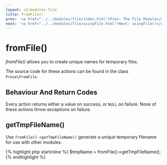 ```yaml
---
layout: v2/modules-file
title: fromFile()
prev: '<a href="../../modules/file/index.html">Prev: The File Module</a>'
next: '<a href="../../modules/file/usingFile.html">Next: usingFile()</a>'
---
```


# fromFile()

_fromFile()_ allows you to create unique names for temporary files.

The source code for these actions can be found in the class `Prose\FromFile`.

## Behaviour And Return Codes

Every action returns either a value on success, or `NULL` on failure.  None of these actions throw exceptions on failure.

## getTmpFileName()

Use `fromFile()->getTmpFileName()` generate a unique temporary filename for use with other modules.

{% highlight php startinline %}
$tmpName = fromFile()->getTmpFileName();
{% endhighlight %}
